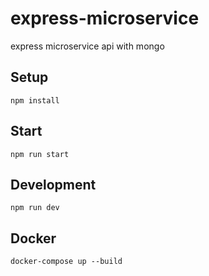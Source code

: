 # express-microservice
express microservice api with mongo

## Setup

```
npm install
```

## Start

```
npm run start
```

## Development

```
npm run dev
```

## Docker

```
docker-compose up --build
```
